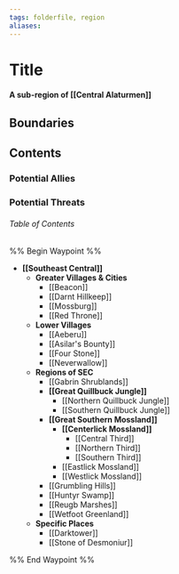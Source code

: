 ```yaml
---
tags: folderfile, region
aliases:
---
```

# Title
#### A sub-region of [[Central Alaturmen]]
## Boundaries
## Contents
### Potential Allies
### Potential Threats
###### Table of Contents
%% Begin Waypoint %%
- **[[Southeast Central]]**
	- **Greater Villages & Cities**
		- [[Beacon]]
		- [[Darnt Hillkeep]]
		- [[Mossburg]]
		- [[Red Throne]]
	- **Lower Villages**
		- [[Aeberu]]
		- [[Asilar's Bounty]]
		- [[Four Stone]]
		- [[Neverwallow]]
	- **Regions of SEC**
		- [[Gabrin Shrublands]]
		- **[[Great Quillbuck Jungle]]**
			- [[Northern Quillbuck Jungle]]
			- [[Southern Quillbuck Jungle]]
		- **[[Great Southern Mossland]]**
			- **[[Centerlick Mossland]]**
				- [[Central Third]]
				- [[Northern Third]]
				- [[Southern Third]]
			- [[Eastlick Mossland]]
			- [[Westlick Mossland]]
		- [[Grumbling Hills]]
		- [[Huntyr Swamp]]
		- [[Reugb Marshes]]
		- [[Wetfoot Greenland]]
	- **Specific Places**
		- [[Darktower]]
		- [[Stone of Desmoniur]]

%% End Waypoint %%
